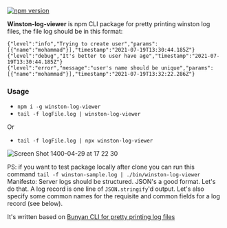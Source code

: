 [![npm version](https://img.shields.io/npm/v/winston-log-viewer.svg?style=flat)](https://www.npmjs.com/package/winston-log-viewer)

**Winston-log-viewer** is npm CLI package for pretty printing winston log files, the file log should be in this format:
```
{"level":"info","Trying to create user","params":[{"name":"mohammad"}],"timestamp":"2021-07-19T13:30:44.185Z"}
{"level":"debug","It's better to user have age","timestamp":"2021-07-19T13:30:44.185Z"}
{"level":"error","message":"user's name should be unique","params":[{"name":"mohammad"}],"timestamp":"2021-07-19T13:32:22.286Z"}
```

### Usage
* `npm i -g winston-log-viewer`
* `tail -f logFile.log | winston-log-viewer`

Or

* `tail -f logFile.log | npx winston-log-viewer`

![Screen Shot 1400-04-29 at 17 22 30](https://user-images.githubusercontent.com/9850545/126327995-a5dbf992-0a43-4a18-80c8-a0275d2f1efb.png)




PS: if you want to test package locally after clone you can run this command `tail -f winston-sample.log | ./bin/winston-log-viewer`
Manifesto: Server logs should be structured. JSON's a good format. Let's do
that. A log record is one line of `JSON.stringify`'d output. Let's also
specify some common names for the requisite and common fields for a log
record (see below).

It's written based on [Bunyan CLI for pretty printing log files](https://github.com/trentm/node-bunyan/blob/master/bin/bunyan)

